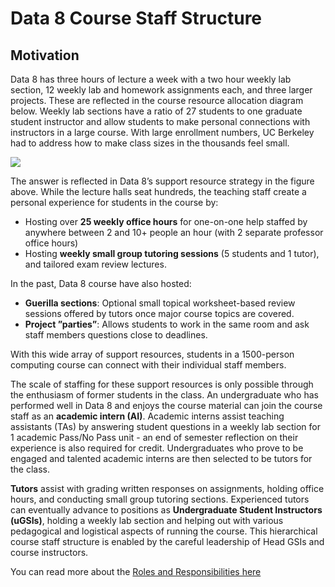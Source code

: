 # Data 8 Course Staff Structure

## Motivation

Data 8 has three hours of lecture a week with a two hour weekly lab section, 12 weekly lab and homework assignments each, and three larger projects. These are reflected in the course resource allocation diagram below. Weekly lab sections have a ratio of 27 students to one graduate student instructor and allow students to make personal connections with instructors in a large course. With large enrollment numbers, UC Berkeley had to address how to make class sizes in the thousands feel small. 

![](https://i.imgur.com/e421NaU.png)


The answer is reflected in Data 8’s support resource strategy in the figure above. While the lecture halls seat hundreds, the teaching staff create a personal experience for students in the course by:

- Hosting over **25 weekly office hours** for one-on-one help staffed by anywhere between 2 and 10+ people an hour (with 2 separate professor office hours)
- Hosting **weekly small group tutoring sessions** (5 students and 1 tutor), and tailored exam review lectures. 

In the past, Data 8 course have also hosted:
- **Guerilla sections**: Optional small topical worksheet-based review sessions offered by tutors once major course topics are covered. 
- **Project ”parties”**: Allows students to work in the same room and ask staff members questions close to deadlines. 

With this wide array of support resources, students in a 1500-person computing course can connect with their individual staff members. 

The scale of staffing for these support resources is only possible through the enthusiasm of former students in the class. An undergraduate who has performed well in Data 8 and enjoys the course material can join the course staff as an **academic intern (AI)**. Academic interns assist teaching assistants (TAs) by answering student questions in a weekly lab section for 1 academic Pass/No Pass unit - an end of semester reflection on their experience is also required for credit. Undergraduates who prove to be engaged and talented academic interns are then selected to be tutors for the class. 

**Tutors** assist with grading written responses on assignments, holding office hours, and conducting small group tutoring sections. Experienced tutors can eventually advance to positions as **Undergraduate Student Instructors (uGSIs)**, holding a weekly lab section and helping out with various pedagogical and logistical aspects of running the course. This hierarchical course staff structure is enabled by the careful leadership of Head GSIs and course instructors.


You can read more about the [Roles and Responsibilities here](roles_data8.md) 
